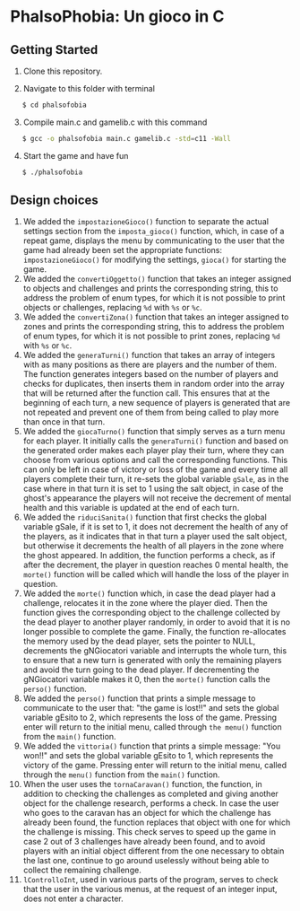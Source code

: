 # PhalsoPhobia: Un gioco in C

## Getting Started

1. Clone this repository.

2. Navigate to this folder with terminal

```bash
   $ cd phalsofobia
```

3. Compile main.c and gamelib.c with this command

```bash
   $ gcc -o phalsofobia main.c gamelib.c -std=c11 -Wall
```

4. Start the game and have fun

```bash
   $ ./phalsofobia
```

## Design choices

1. We added the `impostazioneGioco()` function to separate the actual settings section from the `imposta_gioco()` function, which, in case of a repeat game, displays the menu by communicating to the user that the game had already been set the appropriate functions: `impostazioneGioco()` for modifying the settings, `gioca()` for starting the game.
2. We added the `convertiOggetto()` function that takes an integer assigned to objects and challenges and prints the corresponding string, this to address the problem of enum types, for which it is not possible to print objects or challenges, replacing `%d` with `%s` or `%c`.
3. We added the `convertiZona()` function that takes an integer assigned to zones and prints the corresponding string, this to address the problem of enum types, for which it is not possible to print zones, replacing `%d` with `%s` or `%c`.
4. We added the `generaTurni()` function that takes an array of integers with as many positions as there are players and the number of them. The function generates integers based on the number of players and checks for duplicates, then inserts them in random order into the array that will be returned after the function call. This ensures that at the beginning of each turn, a new sequence of players is generated that are not repeated and prevent one of them from being called to play more than once in that turn.
5. We added the `giocaTurno()` function that simply serves as a turn menu for each player. It initially calls the `generaTurni()` function and based on the generated order makes each player play their turn, where they can choose from various options and call the corresponding functions. This can only be left in case of victory or loss of the game and every time all players complete their turn, it re-sets the global variable `gSale`, as in the case where in that turn it is set to 1 using the salt object, in case of the ghost's appearance the players will not receive the decrement of mental health and this variable is updated at the end of each turn.
6. We added the `riduciSanita()` function that first checks the global variable gSale, if it is set to 1, it does not decrement the health of any of the players, as it indicates that in that turn a player used the salt object, but otherwise it decrements the health of all players in the zone where the ghost appeared. In addition, the function performs a check, as if after the decrement, the player in question reaches 0 mental health, the `morte()` function will be called which will handle the loss of the player in question.
7. We added the `morte()` function which, in case the dead player had a challenge, relocates it in the zone where the player died. Then the function gives the corresponding object to the challenge collected by the dead player to another player randomly, in order to avoid that it is no longer possible to complete the game. Finally, the function re-allocates the memory used by the dead player, sets the pointer to NULL, decrements the gNGiocatori variable and interrupts the whole turn, this to ensure that a new turn is generated with only the remaining players and avoid the turn going to the dead player. If decrementing the gNGiocatori variable makes it 0, then the `morte()` function calls the `perso()` function.
8. We added the `perso()` function that prints a simple message to communicate to the user that: "the game is lost!!" and sets the global variable gEsito to 2, which represents the loss of the game. Pressing enter will return to the initial menu, called through `the menu()` function from the `main()` function.
9. We added the `vittoria()` function that prints a simple message: "You won!!" and sets the global variable gEsito to 1, which represents the victory of the game. Pressing enter will return to the initial menu, called through the `menu()` function from the `main()` function.
10. When the user uses the `tornaCaravan()` function, the function, in addition to checking the challenges as completed and giving another object for the challenge research, performs a check. In case the user who goes to the caravan has an object for which the challenge has already been found, the function replaces that object with one for which the challenge is missing. This check serves to speed up the game in case 2 out of 3 challenges have already been found, and to avoid players with an initial object different from the one necessary to obtain the last one, continue to go around uselessly without being able to collect the remaining challenge.
11. `lControlloInt`, used in various parts of the program, serves to check that the user in the various menus, at the request of an integer input, does not enter a character.
